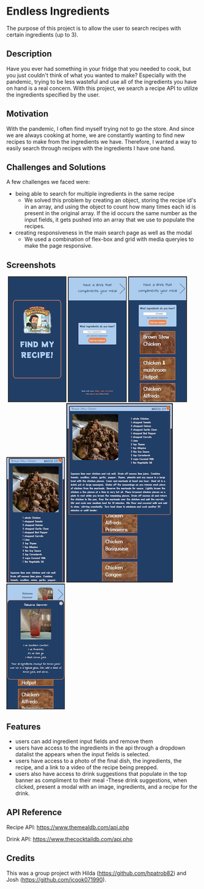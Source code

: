 # Endless Ingredients

The purpose of this project is to allow the user to search recipes with certain ingredients (up to 3).

## Description

Have you ever had something in your fridge that you needed to cook, but you just couldn't think of what you wanted to make? Especially with the pandemic, trying to be less wasteful and use all of the ingredients you have on hand is a real concern. With this project, we search a recipe API to utilize the ingredients specified by the user.

## Motivation

With the pandemic, I often find myself trying not to go the store. And since we are always cooking at home, we are constantly wanting to find new recipes to make from the ingredients we have. Therefore, I wanted a way to easily search through recipes with the ingredients I have one hand.

## Challenges and Solutions

A few challenges we faced were:

- being able to search for multiple ingredients in the same recipe
  - We solved this problem by creating an object, storing the recipe id's in an array, and using the object to count how many times each id is present in the original array. If the id occurs the same number as the input fields, it gets pushed into an array that we use to populate the recipes.
- creating responsiveness in the main search page as well as the modal
  - We used a combination of flex-box and grid with media queryies to make the page responsive.

## Screenshots

![]()
![Initial Screen When Entering App](images/Enter.png) ![Ingredients screen](images/Enter_Ing.png) ![Recipes Listed](images/Recipes.png) ![Recipe Modal](images/Recipe_Modal.png) ![Responsive Example](images/Responsive.png) ![Drink Modal](images/Drink_Modal.png)

## Features

- users can add ingredient input fields and remove them
- users have access to the ingredients in the api through a dropdown datalist the appears when the input fields is selected.
- users have access to a photo of the final dish, the ingredients, the recipe, and a link to a video of the recipe being prepped.
- users also have access to drink suggestions that populate in the top banner as compliment to their meal
  -These drink suggestions, when clicked, present a modal with an image, ingredients, and a recipe for the drink.

## API Reference

Recipe API: https://www.themealdb.com/api.php

Drink API: https://www.thecocktaildb.com/api.php

## Credits

This was a group project with Hilda (https://github.com/hpatrob82) and Josh (https://github.com/jcook071990).
